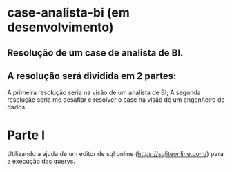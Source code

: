 # case-analista-bi (em desenvolvimento)
## Resolução de um case de analista de BI.

## A resolução será dividida em 2 partes:
A primeira resolução seria na visão de um analista de BI;
A segunda resolução seria me desafiar e resolver o case na visão de um engenheiro de dados.

# Parte I
Utilizando a ajuda de um editor de sql online (https://sqliteonline.com/) para a execução das querys.
